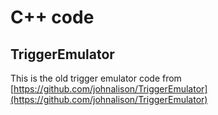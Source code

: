 # C++ code

## TriggerEmulator

This is the old trigger emulator code from [https://github.com/johnalison/TriggerEmulator](https://github.com/johnalison/TriggerEmulator)

